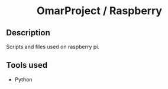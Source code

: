 <h1 align="center">OmarProject / Raspberry</h1>

## Description
Scripts and files used on raspberry pi.

## Tools used
- Python

